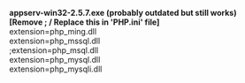 <b> appserv-win32-2.5.7.exe (probably outdated but still works) </b><br>
<b>[Remove ; / Replace this in 'PHP.ini' file]</b><br>
extension=php_ming.dll<br>
extension=php_mssql.dll<br>
;extension=php_msql.dll<br>
extension=php_mysql.dll<br>
extension=php_mysqli.dll<br>
